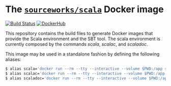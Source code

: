 # The [`sourceworks/scala`](https://hub.docker.com/r/sourceworks/scala/) Docker image

[![Build Status](https://travis-ci.org/sourceworks/docker-scala.svg?branch=master)](https://travis-ci.org/sourceworks/docker-scala) [![DockerHub](https://img.shields.io/badge/docker-available-blue.svg)](https://hub.docker.com/u/sourceworks/)

This repository contains the build files to generate Docker images
that provide the Scala environment and the SBT tool. The scala
environment is currently composed by the commands _scala_, _scalac_, and
_scaladoc_.

This image may be used in a standalone fashion by defining the following
aliases:

```sh
$ alias scala='docker run --rm --tty --interactive --volume $PWD:/app sourceworks/scala scala'
$ alias scalac='docker run --rm --tty --interactive --volume $PWD:/app sourceworks/scala scalac'
$ alias scaladoc='docker run --rm --tty --interactive --volume $PWD:/app sourceworks/scala scaladoc'
```
